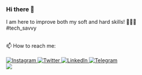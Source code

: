 ### Hi there 👋
I am here to improve both my soft and hard skills! 👩🏻‍💻
<br/>
#tech_savvy

<br/>
📫 How to reach me:
<br/>
<br/>
<a href="https://instagram.com/snejatians">
  <img alt="Instagram" src="https://img.shields.io/badge/Instagram%20-%23E4405F.svg?&style=for-the-badge&logo=Instagram&logoColor=white"/>
  </a>
<a href="https://twitter.com/persianschatzi"><img alt="Twitter" src="https://img.shields.io/badge/Twitter%20-%231DA1F2.svg?&style=for-the-badge&logo=Twitter&logoColor=white"/>
  </a>
  <a href="https://linkedin.com/in/nejatians"><img alt="LinkedIn" src="https://img.shields.io/badge/linkedin%20-%230077B5.svg?&style=for-the-badge&logo=linkedin&logoColor=white"/>
  </a>
  <a href="https://t.me/nejatians">	<img alt="Telegram" src="https://img.shields.io/badge/Telegram-2CA5E0?style=for-the-badge&logo=telegram&logoColor=white" />
  </a>
  
  <br/>
<img src="https://komarev.com/ghpvc/?username=nejatian&color=D8BFD8&style=flat">



<!--
**nejatian/Nejatian** is a ✨ _special_ ✨ repository because its `README.md` (this file) appears on your GitHub profile.

Here are some ideas to get you started:

- 🔭 I’m currently working on ...
- 🌱 I’m currently learning ...
- 👯 I’m looking to collaborate on ...
- 🤔 I’m looking for help with ...
- 💬 Ask me about ...
- 📫 How to reach me: ...
- 😄 Pronouns: ...
- ⚡ Fun fact: ...
-->
